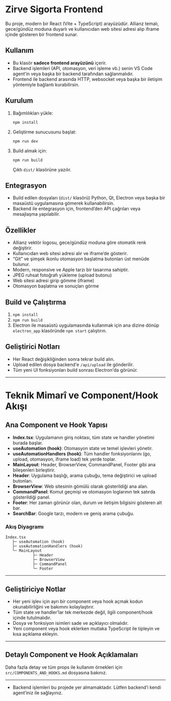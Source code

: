 # Zirve Sigorta Frontend

Bu proje, modern bir React (Vite + TypeScript) arayüzüdür. Allianz temalı, gece/gündüz moduna duyarlı ve kullanıcıdan web sitesi adresi alıp iframe içinde gösteren bir frontend sunar.

## Kullanım

- Bu klasör **sadece frontend arayüzünü** içerir.
- Backend işlemleri (API, otomasyon, veri işleme vb.) senin VS Code agent’in veya başka bir backend tarafından sağlanmalıdır.
- Frontend ile backend arasında HTTP, websocket veya başka bir iletişim yöntemiyle bağlantı kurabilirsin.

## Kurulum

1. Bağımlılıkları yükle:
   ```
   npm install
   ```
2. Geliştirme sunucusunu başlat:
   ```
   npm run dev
   ```
3. Build almak için:
   ```
   npm run build
   ```
   Çıktı `dist/` klasörüne yazılır.

## Entegrasyon

- Build edilen dosyaları (`dist/` klasörü) Python, Qt, Electron veya başka bir masaüstü uygulamasına gömerek kullanabilirsin.
- Backend ile entegrasyon için, frontend’den API çağrıları veya mesajlaşma yapılabilir.

## Özellikler

- Allianz vektör logosu, gece/gündüz moduna göre otomatik renk değiştirir.
- Kullanıcıdan web sitesi adresi alır ve iframe’de gösterir.
- “Git” ve şimşek ikonlu otomasyon başlatma butonları üst menüde bulunur.
- Modern, responsive ve Apple tarzı bir tasarıma sahiptir.
- JPEG ruhsat fotoğrafı yükleme (upload butonu)
- Web sitesi adresi girip gömme (iframe)
- Otomasyon başlatma ve sonuçları görme

## Build ve Çalıştırma
1. `npm install`
2. `npm run build`
3. Electron ile masaüstü uygulamasında kullanmak için ana dizine dönüp `electron_app` klasöründe `npm start` çalıştırın.

## Geliştirici Notları
- Her React değişikliğinden sonra tekrar build alın.
- Upload edilen dosya backend'e `/api/upload` ile gönderilir.
- Tüm yeni UI fonksiyonları build sonrası Electron'da görünür.


---

# Teknik Mimarî ve Component/Hook Akışı

## Ana Component ve Hook Yapısı

- **Index.tsx**: Uygulamanın giriş noktası, tüm state ve handler yönetimi burada başlar.
- **useAutomation (hook)**: Otomasyon state ve temel işlevleri yönetir.
- **useAutomationHandlers (hook)**: Tüm handler fonksiyonlarını (go, upload, otomasyon, iframe load) tek yerde toplar.
- **MainLayout**: Header, BrowserView, CommandPanel, Footer gibi ana bileşenleri birleştirir.
- **Header**: Uygulama başlığı, arama çubuğu, tema değiştirici ve upload butonları.
- **BrowserView**: Web sitesinin gömülü olarak gösterildiği ana alan.
- **CommandPanel**: Komut geçmişi ve otomasyon loglarının tek satırda gösterildiği panel.
- **Footer**: Her zaman görünür olan, durum ve iletişim bilgisini gösteren alt bar.
- **SearchBar**: Google tarzı, modern ve geniş arama çubuğu.

### Akış Diyagramı
```
Index.tsx
   ├─ useAutomation (hook)
   ├─ useAutomationHandlers (hook)
   └─ MainLayout
            ├─ Header
            ├─ BrowserView
            ├─ CommandPanel
            └─ Footer
```

---

## Geliştiriciye Notlar
- Her yeni işlev için ayrı bir component veya hook açmak kodun okunabilirliğini ve bakımını kolaylaştırır.
- Tüm state ve handler'lar tek merkezde değil, ilgili component/hook içinde tutulmalıdır.
- Dosya ve fonksiyon isimleri sade ve açıklayıcı olmalıdır.
- Yeni component veya hook eklerken mutlaka TypeScript ile tipleyin ve kısa açıklama ekleyin.

---

## Detaylı Component ve Hook Açıklamaları

Daha fazla detay ve tüm props ile kullanım örnekleri için `src/COMPONENTS_AND_HOOKS.md` dosyasına bakınız.

---

- Backend işlemleri bu projede yer almamaktadır. Lütfen backend’i kendi agent’iniz ile sağlayınız.